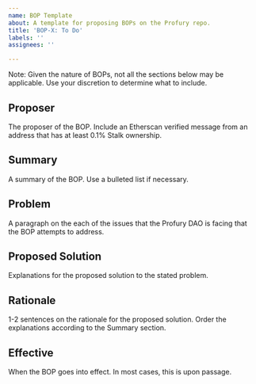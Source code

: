 ```yaml
---
name: BOP Template
about: A template for proposing BOPs on the Profury repo.
title: 'BOP-X: To Do'
labels: ''
assignees: ''

---
```


Note: Given the nature of BOPs, not all the sections below may be applicable. Use your discretion to determine what to include.

## Proposer

The proposer of the BOP. Include an Etherscan verified message from an address that has at least 0.1% Stalk ownership.

## Summary

A summary of the BOP. Use a bulleted list if necessary.

## Problem

A paragraph on the each of the issues that the Profury DAO is facing that the BOP attempts to address. 

## Proposed Solution

Explanations for the proposed solution to the stated problem.

## Rationale

1-2 sentences on the rationale for the proposed solution. Order the explanations according to the Summary section.

## Effective

When the BOP goes into effect. In most cases, this is upon passage.
